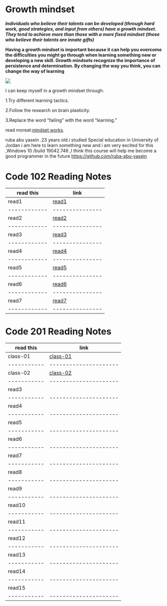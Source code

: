 # Growth mindset
***Individuals who believe their talents can be developed (through hard work, good strategies, and input from others) have a growth mindset. They tend to achieve more than those with a more fixed mindset (those who believe their talents are innate gifts)***

**Having a growth mindset is important because it can help you overcome the difficulties you might go through when learning something new or developing a new skill. Growth mindsets recognize the importance of persistence and determination. By changing the way you think, you can change the way of learning**

![](https://encrypted-tbn0.gstatic.com/images?q=tbn:ANd9GcTybTGDjYEHARIwIFLN3I3M-ydi9FaowEv9Ow&usqp=CAU)


I can keep myself in a growth mindset through:

1.Try different learning tactics.

2.Follow the research on brain plasticity.

3.Replace the word “failing” with the word “learning.”

read moreat:[mindset works](https://www.mindsetworks.com/science/).

ruba abu yasein .23 years old.i studied Special education in University of Jordan i am here to learn something new and i am very excited for this ,Windows 10 /build 19042.746 ,I think this course will help me become a good programmer in the future 
https://github.com/ruba-abu-yasein

# Code 102 Reading Notes

| read this  | link          |
|------------|---------------|
| read1      | [read1](read1)| 
|------------|---------------|
| read2      | [read2](read2)|
|------------|---------------|
| read3      | [read3](read3)|
|------------|---------------|
| read4      | [read4](read4)|
|------------|---------------|
| read5      | [read5](read5)|
|------------|---------------|
| read6      | [read6](read6)|
|------------|---------------|
| read7      | [read7](read7)|
|------------|---------------|


# Code 201 Reading Notes

| read this | link                |
|-----------|---------------------|
| class-01  | [class-01](class-01)| 
|-----------|---------------------|  
| class-02  | [class-02](class-02)|
|-----------|---------------------|
|   read3   | []()                |
|-----------|---------------------|
|   read4   | []()                |
|-----------|---------------------|
|   read5   | []()                |
|-----------|---------------------|
|   read6   | []()                |
|-----------|---------------------|
|   read7   | []()                |
|-----------|---------------------|
|   read8   | []()                | 
|-----------|---------------------|  
|   read9   | []()                |
|-----------|---------------------|
|   read10  | []()                |
|-----------|---------------------|
|   read11  | []()                |
|-----------|---------------------|
|   read12  | []()                |
|-----------|---------------------|
|    read13 | []()                |
|-----------|---------------------|
|   read14  | []()                |
|-----------|---------------------|
|   read15  | []()                |
|-----------|---------------------|